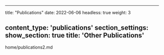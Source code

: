 <!--
 * @Author: yahui Yang
 * @Description: 
 * @Date: 2022-06-07 09:33:42
 * @LastEditTime: 2022-06-07 09:33:43
 * @FilePath: /home/publications copy.md
-->

---

title: "Publications"
date: 2022-06-06
headless: true
weight: 3

content_type: 'publications'
section_settings:
show_section: true
title: 'Other Publications'
---------------------------

home/publications2.md
